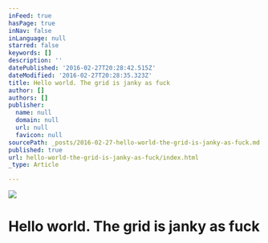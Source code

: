 ```yaml
---
inFeed: true
hasPage: true
inNav: false
inLanguage: null
starred: false
keywords: []
description: ''
datePublished: '2016-02-27T20:28:42.515Z'
dateModified: '2016-02-27T20:28:35.323Z'
title: Hello world. The grid is janky as fuck
author: []
authors: []
publisher:
  name: null
  domain: null
  url: null
  favicon: null
sourcePath: _posts/2016-02-27-hello-world-the-grid-is-janky-as-fuck.md
published: true
url: hello-world-the-grid-is-janky-as-fuck/index.html
_type: Article

---
```

![](https://the-grid-user-content.s3-us-west-2.amazonaws.com/a1a69a47-03e7-460c-80dd-593d2247dd7a.jpg)

# Hello world. The grid is janky as fuck